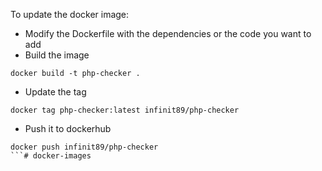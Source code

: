 To update the docker image:

- Modify the Dockerfile with the dependencies or the code you want to add
- Build the image

```
docker build -t php-checker .
```

- Update the tag

```
docker tag php-checker:latest infinit89/php-checker
```

- Push it to dockerhub


```
docker push infinit89/php-checker
```# docker-images
